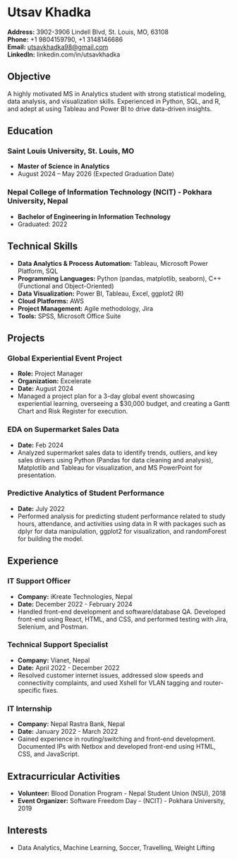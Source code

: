 
# Utsav Khadka

**Address:** 3902-3906 Lindell Blvd, St. Louis, MO, 63108  
**Phone:** +1 9804159790, +1 3148146686  
**Email:** utsavkhadka98@gmail.com  
**LinkedIn:** linkedin.com/in/utsavkhadka
## Objective
A highly motivated MS in Analytics student with strong statistical modeling, data analysis, and visualization skills. Experienced in Python, SQL, and R, and adept at using Tableau and Power BI to drive data-driven insights.

## Education

### Saint Louis University, St. Louis, MO
- **Master of Science in Analytics**
- August 2024 – May 2026 (Expected Graduation Date)

### Nepal College of Information Technology (NCIT) - Pokhara University, Nepal
- **Bachelor of Engineering in Information Technology**
- Graduated: 2022

## Technical Skills
- **Data Analytics & Process Automation:** Tableau, Microsoft Power Platform, SQL
- **Programming Languages:** Python (pandas, matplotlib, seaborn), C++ (Functional and Object-Oriented)
- **Data Visualization:** Power BI, Tableau, Excel, ggplot2 (R)
- **Cloud Platforms:** AWS
- **Project Management:** Agile methodology, Jira
- **Tools:** SPSS, Microsoft Office Suite

## Projects

### Global Experiential Event Project
- **Role:** Project Manager
- **Organization:** Excelerate
- **Date:** August 2024
- Managed a project plan for a 3-day global event showcasing experiential learning, overseeing a $30,000 budget, and creating a Gantt Chart and Risk Register for execution.

### EDA on Supermarket Sales Data
- **Date:** Feb 2024
- Analyzed supermarket sales data to identify trends, outliers, and key sales drivers using Python (Pandas for data cleaning and analysis), Matplotlib and Tableau for visualization, and MS PowerPoint for presentation.

### Predictive Analytics of Student Performance
- **Date:** July 2022
- Performed analysis for predicting student performance related to study hours, attendance, and activities using data in R with packages such as dplyr for data manipulation, ggplot2 for visualization, and randomForest for building the model.

## Experience

### IT Support Officer
- **Company:** iKreate Technologies, Nepal
- **Date:** December 2022 - February 2024
- Handled front-end development and software/database QA. Developed front-end using React, HTML, and CSS, and performed testing with Jira, Selenium, and Postman.

### Technical Support Specialist
- **Company:** Vianet, Nepal
- **Date:** April 2022 - December 2022
- Resolved customer internet issues, addressed slow speeds and connectivity complaints, and used Xshell for VLAN tagging and router-specific fixes.

### IT Internship
- **Company:** Nepal Rastra Bank, Nepal
- **Date:** January 2022 - March 2022
- Gained experience in routing/switching and front-end development. Documented IPs with Netbox and developed front-end using HTML, CSS, and JavaScript.

## Extracurricular Activities
- **Volunteer:** Blood Donation Program - Nepal Student Union (NSU), 2018
- **Event Organizer:** Software Freedom Day - (NCIT) - Pokhara University, 2019

## Interests
- Data Analytics, Machine Learning, Soccer, Travelling, Weight Lifting
